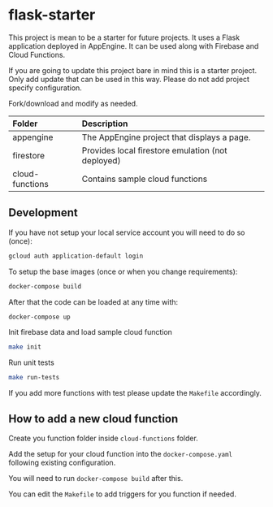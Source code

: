 # flask-starter

This project is mean to be a starter for future projects.
It uses a Flask application deployed in AppEngine.
It can be used along with Firebase and Cloud Functions.

If you are going to update this project bare in mind this is a starter project. Only add update that can be used in this way. Please do not add project specify configuration.

Fork/download and modify as needed.

| Folder                                                                      | Description                                         |
| :--------------------------------------------------------------------------- | :-------------------------------------------------- |
| appengine | The AppEngine project that displays a page. |
| firestore | Provides local firestore emulation (not deployed) |
| cloud-functions | Contains sample cloud functions |

## Development

If you have not setup your local service account you will need to do so (once):

```bash
gcloud auth application-default login
```

To setup the base images (once or when you change requirements):

```bash
docker-compose build
```

After that the code can be loaded at any time with:

```bash
docker-compose up
```

Init firebase data and load sample cloud function

```bash
make init
```

Run unit tests

```bash
make run-tests
```

If you add more functions with test please update the `Makefile` accordingly.

## How to add a new cloud function

Create you function folder inside `cloud-functions` folder.

Add the setup for your cloud function into the `docker-compose.yaml` following existing configuration.

You will need to run `docker-compose build` after this.

You can edit the `Makefile` to add triggers for you function if needed.
